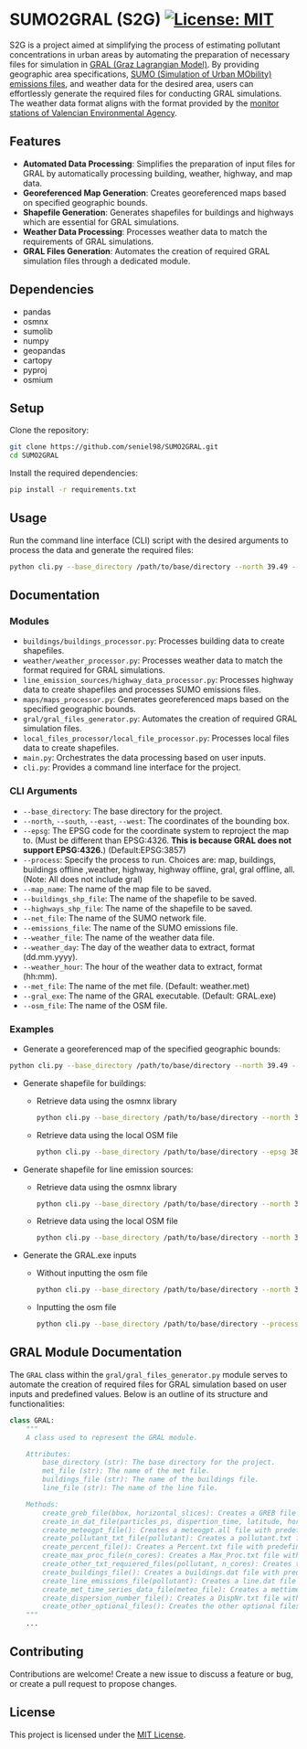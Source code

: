 # SUMO2GRAL (S2G) [![License: MIT](https://img.shields.io/badge/License-MIT-yellow.svg)](https://opensource.org/licenses/MIT)

S2G is a project aimed at simplifying the process of estimating pollutant concentrations in urban areas by automating the preparation of necessary files for simulation in [GRAL (Graz Lagrangian Model)](https://gral.tugraz.at/). By providing geographic area specifications, [SUMO (Simulation of Urban MObility) emissions files](https://sumo.dlr.de/docs/Simulation/Output/Lane-_or_Edge-based_Emissions_Measures.html), and weather data for the desired area, users can effortlessly generate the required files for conducting GRAL simulations. The weather data format aligns with the format provided by the [monitor stations of Valencian Environmental Agency](https://mediambient.gva.es/es/web/calidad-ambiental/datos-on-line).

## Features

- **Automated Data Processing**: Simplifies the preparation of input files for GRAL by automatically processing building, weather, highway, and map data.
- **Georeferenced Map Generation**: Creates georeferenced maps based on specified geographic bounds.
- **Shapefile Generation**: Generates shapefiles for buildings and highways which are essential for GRAL simulations.
- **Weather Data Processing**: Processes weather data to match the requirements of GRAL simulations.
- **GRAL Files Generation**: Automates the creation of required GRAL simulation files through a dedicated module.

## Dependencies

- pandas
- osmnx
- sumolib
- numpy
- geopandas
- cartopy
- pyproj
- osmium

## Setup

Clone the repository:

```bash
git clone https://github.com/seniel98/SUMO2GRAL.git
cd SUMO2GRAL
```

Install the required dependencies:

```bash
pip install -r requirements.txt
```

## Usage

Run the command line interface (CLI) script with the desired arguments to process the data and generate the required files:

```bash
python cli.py --base_directory /path/to/base/directory --north 39.49 --south 39.47 --east -0.37 --west -0.39 --epsg 3857 --process all  --net_file /path/to/net/file/file.net.xml --emissions_file /path/to/edge/emissions/file/edges_emissions_file.xml
```

## Documentation

### Modules

- `buildings/buildings_processor.py`: Processes building data to create shapefiles.
- `weather/weather_processor.py`: Processes weather data to match the format required for GRAL simulations.
- `line_emission_sources/highway_data_processor.py`: Processes highway data to create shapefiles and processes SUMO emissions files.
- `maps/maps_processor.py`: Generates georeferenced maps based on the specified geographic bounds.
- `gral/gral_files_generator.py`: Automates the creation of required GRAL simulation files.
- `local_files_processor/local_file_processor.py`: Processes local files data to create shapefiles.
- `main.py`: Orchestrates the data processing based on user inputs.
- `cli.py`: Provides a command line interface for the project.

### CLI Arguments

- `--base_directory`: The base directory for the project.
- `--north`, `--south`, `--east`, `--west`: The coordinates of the bounding box.
- `--epsg`: The EPSG code for the coordinate system to reproject the map to. (Must be different than EPSG:4326. **This is because GRAL does not support EPSG:4326.**) (Default:EPSG:3857)
- `--process`: Specify the process to run. Choices are: map, buildings, buildings offline ,weather, highway, highway offline, gral, gral offline, all. (Note: All does not include gral)
- `--map_name`: The name of the map file to be saved.
- `--buildings_shp_file`: The name of the shapefile to be saved.
- `--highways_shp_file`: The name of the shapefile to be saved.
- `--net_file`: The name of the SUMO network file.
- `--emissions_file`: The name of the SUMO emissions file.
- `--weather_file`: The name of the weather data file.
- `--weather_day`: The day of the weather data to extract, format (dd.mm.yyyy).
- `--weather_hour`: The hour of the weather data to extract, format (hh:mm).
- `--met_file`: The name of the met file. (Default: weather.met)
- `--gral_exe`: The name of the GRAL executable. (Default: GRAL.exe)
- `--osm_file`: The name of the OSM file.

### Examples

- Generate a georeferenced map of the specified geographic bounds:

```bash
python cli.py --base_directory /path/to/base/directory --north 39.49 --south 39.47 --east -0.37 --west -0.39 --epsg 3857 --process map
```

- Generate shapefile for buildings:

  - Retrieve data using the osmnx library

    ```bash
    python cli.py --base_directory /path/to/base/directory --north 39.49 --south 39.47 --east -0.37 --west -0.39 --epsg 3857 --process buildings --buildings_shp_file /path/to/buildings/shp/file/file.shp
    ```
  
  - Retrieve data using the local OSM file

    ```bash
    python cli.py --base_directory /path/to/base/directory --epsg 3857 --process "buildings offline" --osm_file /path/to/osm/file/file.osm --buildings_shp_file /path/to/buildings/shp/file/file.shp
    ```

- Generate shapefile for line emission sources:

  - Retrieve data using the osmnx library

    ```bash
    python cli.py --base_directory /path/to/base/directory --north 39.50154 --south 39.4235 --east -0.30981 --west -0.44166 --process highway --net_file /path/to/net/file/file.net.xml --emissions_file /path/to/edge/emissions/file/edges_emissions_file.xml
    ```

  - Retrieve data using the local OSM file

    ```bash
    python cli.py --base_directory /path/to/base/directory --north 39.50154 --south 39.4235 --east -0.30981 --west -0.44166 --process "highway offline" --net_file /path/to/net/file/file.net.xml --emissions_file /path/to/edge/emissions/file/edges_emissions_file.xml --osm_file /path/to/osm/file/file.osm --highways_shp_file /path/to/highways/shp/file/file.shp
    ```

- Generate the GRAL.exe inputs

  - Without inputting the osm file

    ```bash
    python cli.py --base_directory /path/to/base/directory --north 39.50154 --south 39.4235 --east -0.30981 --west -0.44166 --process gral --met_file /path/to/met/file/metfile.met
    ```
  
  - Inputting the osm file

    ```bash
    python cli.py --base_directory /path/to/base/directory --process "gral offline" --met_file /path/to/met/file/metfile.met --osm_file /path/to/osm/file/file.osm
    ```

## GRAL Module Documentation

The `GRAL` class within the `gral/gral_files_generator.py` module serves to automate the creation of required files for GRAL simulation based on user inputs and predefined values. Below is an outline of its structure and functionalities:

```python
class GRAL:
    """
    A class used to represent the GRAL module.

    Attributes:
        base_directory (str): The base directory for the project.
        met_file (str): The name of the met file.
        buildings_file (str): The name of the buildings file.
        line_file (str): The name of the line file.

    Methods:
        create_greb_file(bbox, horizontal_slices): Creates a GREB file with predefined values.
        create_in_dat_file(particles_ps, dispertion_time, latitude, horizontal_slices): Creates a in.dat file with predefined values.
        create_meteogpt_file(): Creates a meteogpt.all file with predefined values.
        create_pollutant_txt_file(pollutant): Creates a pollutant.txt file with predefined values.
        create_percent_file(): Creates a Percent.txt file with predefined values.
        create_max_proc_file(n_cores): Creates a Max_Proc.txt file with predefined values.
        create_other_txt_requiered_files(pollutant, n_cores): Creates the other txt requiered files with predefined values.
        create_buildings_file(): Creates a buildings.dat file with predefined values.
        create_line_emissions_file(pollutant): Creates a line.dat file with predefined values.
        create_met_time_series_data_file(meteo_file): Creates a mettimeseries.dat file with predefined values.
        create_dispersion_number_file(): Creates a DispNr.txt file with predefined values.
        create_other_optional_files(): Creates the other optional files with predefined values.
    """
    ...

```

## Contributing

Contributions are welcome! Create a new issue to discuss a feature or bug, or create a pull request to propose changes.

## License

This project is licensed under the [MIT License](LICENSE).
